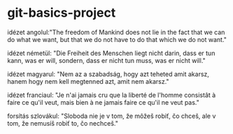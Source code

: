 # git-basics-project

idézet angolul:"The freedom of Mankind does not lie in the fact that we can do what we want, but that we do not have to do that which we do not want."

idézet németül: "Die Freiheit des Menschen liegt nicht darin, dass er tun kann, was er will, sondern, dass er nicht tun muss, was er nicht will."

idézet magyarul: "Nem az a szabadság, hogy azt teheted amit akarsz, hanem hogy nem kell megtenned azt, amit nem akarsz."

idézet franciaul: "Je n'ai jamais cru que la liberté de l'homme consistât à faire ce qu'il veut, mais bien à ne jamais faire ce qu'il ne veut pas."

forsítás szlovákul: "Sloboda nie je v tom, že môžeš robiť, čo chceš, ale v tom, že nemusíš robiť to, čo nechceš."